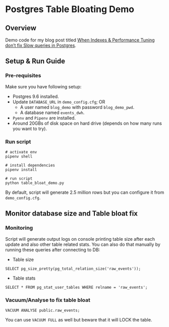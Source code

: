 # Postgres Table Bloating Demo

## Overview
Demo code for my blog post titled [When Indexes & Performance Tuning don’t fix Slow queries in Postgres](https://medium.com/@aitzaz/when-indexes-performance-tuning-dont-fix-slow-queries-in-postgres-fb0a63d99276).

## Setup & Run Guide

### Pre-requisites
Make sure you have following setup:

- Postgres 9.6 installed.
- Update `DATABASE_URL` in `demo_config.cfg`; OR
    - A user named `blog_demo` with password `blog_demo_pwd`. 
    - A database named `events_dwh`.
- `Pyenv` and `Pipenv` are installed.
- Around 20GBs of disk space on hard drive (depends on how many runs you want to try). 

### Run script

```shell script
# activate env
pipenv shell

# install dependencies
pipenv install

# run script
python table_bloat_demo.py
```

By default, script will generate 2.5 million rows but you can configure it from `demo_config.cfg`.

## Monitor database size and Table bloat fix

### Monitoring
Script will generate output logs on console printing table size after each update and also other table related stats. You can also do that manually by running these queries after connecting to DB:

- Table size

`SELECT pg_size_pretty(pg_total_relation_size('raw_events'));`

- Table stats

`SELECT * FROM pg_stat_user_tables WHERE relname = 'raw_events';` 

### Vacuum/Analyse to fix table bloat

`VACUUM ANALYSE public.raw_events;`

You can use `VACUUM FULL` as well but beware that it will LOCK the table.
